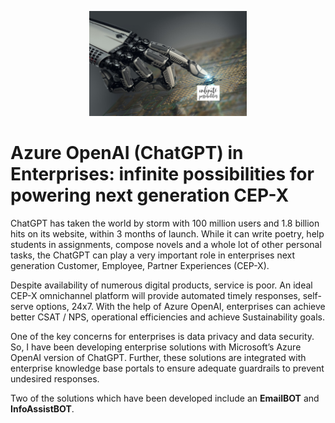 <p align = "center">
  <img src = "images/AI_Infinite_Possibilities.png" alt = "" width = "50%" height = "50%" />
</p>

# Azure OpenAI (ChatGPT) in Enterprises: infinite possibilities for powering next generation CEP-X
ChatGPT has taken the world by storm with 100 million users and 1.8 billion hits on its website, within 3 months of launch.  While it can write poetry, help students in assignments, compose novels and a whole lot of other personal tasks, the ChatGPT can play a very important role in enterprises next generation Customer, Employee, Partner Experiences (CEP-X).

Despite availability of numerous digital products, service is poor. An ideal CEP-X omnichannel platform will provide automated timely responses, self-serve options, 24x7.  With the help of Azure OpenAI, enterprises can achieve better CSAT / NPS, operational efficiencies and achieve Sustainability goals.

One of the key concerns for enterprises is data privacy and data security.  So, I have been developing enterprise solutions with Microsoft’s Azure OpenAI version of ChatGPT.  Further, these solutions are integrated with enterprise knowledge base portals to ensure adequate guardrails to prevent undesired responses.

Two of the solutions which have been developed include an **EmailBOT** and **InfoAssistBOT**.



